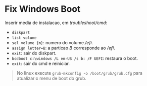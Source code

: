 # Fix Windows Boot

Inserir media de instalacao, em _troubleshoot/cmd_:

- `diskpart`
- `list volume`
- `sel volume {n}`: numero do volume _/efi_.
- `assign letter=B`: a particao _B_ corresponde ao _/efi_.
- `exit`: sair do diskpart.
- `bcdboot c:\windows /L en-US /s b: /F UEFI`: restaura o boot.
- `exit`: sair do cmd e reiniciar.

> No linux execute `grub-mkconfig -o /boot/grub/grub.cfg` para atualizar o menu de boot do grub.
